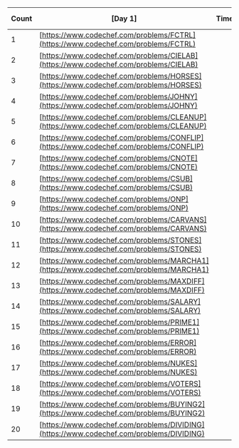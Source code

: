 |  Count  | \[Day 1\]                                                                           | Time | Space | Yt Link |
| -- | ---------------------------------------------------------------------------------------- | -----| ------| --------|
| 1  | [https://www.codechef.com/problems/FCTRL](https://www.codechef.com/problems/FCTRL)       |
| 2  | [https://www.codechef.com/problems/CIELAB](https://www.codechef.com/problems/CIELAB)     |
| 3  | [https://www.codechef.com/problems/HORSES](https://www.codechef.com/problems/HORSES)     |
| 4  | [https://www.codechef.com/problems/JOHNY](https://www.codechef.com/problems/JOHNY)       |
| 5  | [https://www.codechef.com/problems/CLEANUP](https://www.codechef.com/problems/CLEANUP)   |
| 6  | [https://www.codechef.com/problems/CONFLIP](https://www.codechef.com/problems/CONFLIP)   |
| 7  | [https://www.codechef.com/problems/CNOTE](https://www.codechef.com/problems/CNOTE)       |
| 8  | [https://www.codechef.com/problems/CSUB](https://www.codechef.com/problems/CSUB)         |
| 9  | [https://www.codechef.com/problems/ONP](https://www.codechef.com/problems/ONP)           |
| 10 | [https://www.codechef.com/problems/CARVANS](https://www.codechef.com/problems/CARVANS)   |
| 11 | [https://www.codechef.com/problems/STONES](https://www.codechef.com/problems/STONES)     |
| 12 | [https://www.codechef.com/problems/MARCHA1](https://www.codechef.com/problems/MARCHA1)   |
| 13 | [https://www.codechef.com/problems/MAXDIFF](https://www.codechef.com/problems/MAXDIFF)   |
| 14 | [https://www.codechef.com/problems/SALARY](https://www.codechef.com/problems/SALARY)     |
| 15 | [https://www.codechef.com/problems/PRIME1](https://www.codechef.com/problems/PRIME1)     |
| 16 | [https://www.codechef.com/problems/ERROR](https://www.codechef.com/problems/ERROR)       |
| 17 | [https://www.codechef.com/problems/NUKES](https://www.codechef.com/problems/NUKES)       |
| 18 | [https://www.codechef.com/problems/VOTERS](https://www.codechef.com/problems/VOTERS)     |
| 19 | [https://www.codechef.com/problems/BUYING2](https://www.codechef.com/problems/BUYING2)   |
| 20 | [https://www.codechef.com/problems/DIVIDING](https://www.codechef.com/problems/DIVIDING) |
